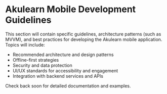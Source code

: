 # Akulearn Mobile Development Guidelines

This section will contain specific guidelines, architecture patterns (such as MVVM), and best practices for developing the Akulearn mobile application. Topics will include:

- Recommended architecture and design patterns
- Offline-first strategies
- Security and data protection
- UI/UX standards for accessibility and engagement
- Integration with backend services and APIs

Check back soon for detailed documentation and examples.
